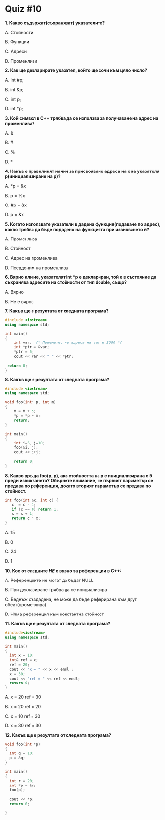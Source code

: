 # Quiz #10

**1. Какво съдържат(съхраняват) указателите?**

А. Стойности

В. Функции

С. Адреси

D. Променливи


**2. Как ще декларирате указател, който ще сочи към цяло число?**    

A. int #p;

B. int &p;

C. int p;

D. int \*p;


**3. Кой символ в C++ трябва да се използва за получаване на адрес на променлива?**

A. &

B. #

C. %

D. \*


**4. Какъв е правилният начин за присвояване адреса на x на указателя р(инициализиране на р)?**

А. \*p = &x

B. p = %x

C. #p = &x

D. p = &x


**5. Когато използвате указатели в дадена функция(подаване по адрес), какво трябва да бъде подадено на функцията при извикването й?**

А. Променлива

B. Стойност

C. Адрес на променлива

D. Псевдоним на променлива


**6. Вярно или не, указателят int \*p е деклариран, той е в състояние да съхранява адресите на стойности от тип double, също?**

A. Вярно

В. Не е вярно


**7. Какъв ще е резултата от следната програма?**
```c++
#include <iostream>
using namespace std; 

int main()
{
    int var;  /* Приемете, че адреса на var е 2000 */
    int *ptr = &var;
    *ptr = 5;
    cout << var << " " << *ptr;
             
 return 0;
}
```

**8. Какъв ще е резултата от следната програма?**
```c++
#include <iostream>
using namespace std; 

void fоо(int* p, int m)
{
    m = m + 5;
    *p = *p + m;
    return;
}

int main()
{
    int i=5, j=10;
    foo(&i, j);
    cout << i+j;
    
    return 0;
}
```

**8. Каквo връща foo(p, p), ако стойността на p е инициализирана с 5 преди извикването? Обърнете внимание, че първият параметър се предава по референция, докато вторият параметър се предава по стойност.**
```c++
int foo(int &x, int c) {
   c  = c - 1;
   if (c == 0) return 1;
   x = x + 1;
   return c * x;
} 
```

A. 15

B. 0

C. 24

D. 1


**10. Кое от следните *НЕ* е вярно за референции в C++:**

A. Референциите не могат да бъдат NULL

B. При деклариране трябва да се инициализира

C. Веднъж създадена, не може да бъде реферирана към друг обект(променлива)

D. Няма референция към константна стойност


**11. Какъв ще е резултата от следната програма?**
```c++
#include<iostream>
using namespace std;
 
int main()
{
  int x = 10;
  int& ref = x;
  ref = 20;
  cout << "x = " << x << endl ;
  x = 30;
  cout << "ref = " << ref << endl;
  return 0;
}
```

A.
    x = 20
    ref = 30

B.
    x = 20
    ref = 20

C.
    x = 10
    ref = 30

D.
    x = 30
    ref = 30

**12. Какъв ще е резултата от следната програма?**
```c++
void foo(int *p) 
{ 
  int q = 10; 
  p = &q; 
}     
   
int main() 
{ 
  int r = 20; 
  int *p = &r; 
  foo(p); 
  
  cout << *p; 
  return 0; 
  
}
```
